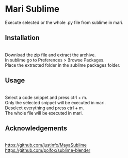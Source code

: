 # Mari Sublime #
Execute selected or the whole .py file from sublime in mari.

## Installation ##
<br> Download the zip file and extract the archive.
<br> In sublime go to Preferences > Browse Packages.
<br> Place the extracted folder in the sublime packages folder.

## Usage ##
<br> Select a code snippet and press ctrl + m. 
<br> Only the selected snippet will be executed in mari.
<br> Deselect everything and press ctrl + m.
<br> The whole file will be executed in mari. 

## Acknowledgements ##
<br> https://github.com/justinfx/MayaSublime
<br> https://github.com/poifox/sublime-blender